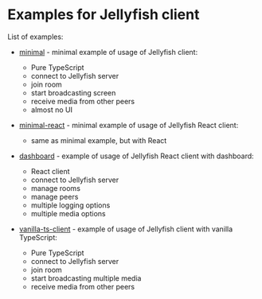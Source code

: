 # Examples for Jellyfish client

List of examples:

- [minimal](https://github.com/jellyfish-dev/jellyfish-react-client/tree/main/examples/minimal) - minimal example of usage of Jellyfish client:

  - Pure TypeScript
  - connect to Jellyfish server
  - join room
  - start broadcasting screen
  - receive media from other peers
  - almost no UI

- [minimal-react](https://github.com/jellyfish-dev/jellyfish-react-client/tree/main/examples/minimal) - minimal example of usage of Jellyfish React client:

  - same as minimal example, but with React

- [dashboard](https://github.com/jellyfish-dev/jellyfish-react-client/tree/main/examples/dashboard) - example of usage of Jellyfish React client with dashboard:

  - React client
  - connect to Jellyfish server
  - manage rooms
  - manage peers
  - multiple logging options
  - multiple media options

- [vanilla-ts-client](https://github.com/jellyfish-dev/jellyfish-react-client/tree/main/examples/vanilla-ts-client) - example of usage of Jellyfish client with vanilla TypeScript:
  - Pure TypeScript
  - connect to Jellyfish server
  - join room
  - start broadcasting multiple media
  - receive media from other peers
